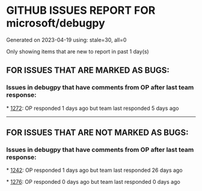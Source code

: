 
# GITHUB ISSUES REPORT FOR microsoft/debugpy


Generated on 2023-04-19 using: stale=30, all=0


Only showing items that are new to report in past 1 day(s)


## FOR ISSUES THAT ARE MARKED AS BUGS:


### Issues in debugpy that have comments from OP after last team response:


\* [1272](https://github.com/microsoft/debugpy/issues/1272 "When using debugger in remote environment it hangs and never successfully breaks when reaching a breakpoint"): OP responded 1 days ago but team last responded 5 days ago

---

## FOR ISSUES THAT ARE NOT MARKED AS BUGS:


### Issues in debugpy that have comments from OP after last team response:


\* [1242](https://github.com/microsoft/debugpy/issues/1242 "1.6.6: pytest is failing"): OP responded 1 days ago but team last responded 26 days ago

\* [1276](https://github.com/microsoft/debugpy/issues/1276 "Python debug attach silently fails efter short while"): OP responded 0 days ago but team last responded 0 days ago
